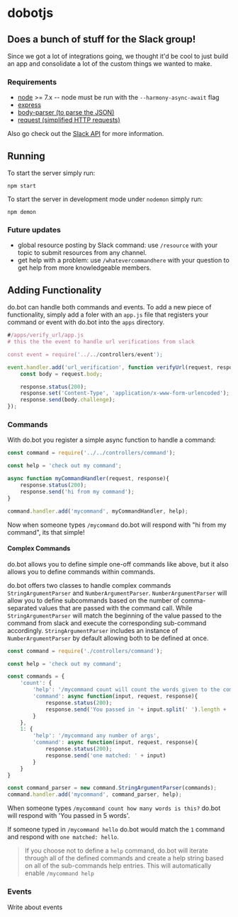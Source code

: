# dobotjs
## Does a bunch of stuff for the Slack group!

Since we got a lot of integrations going, we thought it'd be cool to just build an app and consolidate a lot of the custom things we wanted to make.

### Requirements
 - [node](http://nodejs.org) >= 7.x -- node must be run with the `--harmony-async-await` flag
 - [express](http://expressjs.com)
 - [body-parser (to parse the JSON)](https://github.com/expressjs/body-parser)
 - [request (simplified HTTP requests)](https://github.com/request/request)

Also go check out the [Slack API](http://api.slack.com) for more information.

## Running

To start the server simply run:

```
npm start
```

To start the server in development mode under `nodemon` simply run:

```
npm demon
```

### Future updates
 - global resource posting by Slack command: use `/resource` with your topic to submit resources from any channel.
 - get help with a problem: use `/whatevercommandhere` with your question to get help from more knowledgeable members.


## Adding Functionality

do.bot can handle both commands and events. To add a new piece of functionality, simply add a foler with an `app.js` file that registers your command or event with do.bot into the `apps` directory.

```javascript
#/apps/verify_url/app.js
# this the the event to handle url verifications from slack

const event = require('../../controllers/event');

event.handler.add('url_verification', function verifyUrl(request, response){
    const body = request.body;

    response.status(200);
    response.set('Content-Type', 'application/x-www-form-urlencoded');
    response.send(body.challenge);
});
```

### Commands

With do.bot you register a simple async function to handle a command:

```javascript
const command = require('../../controllers/command');

const help = 'check out my command';

async function myCommandHandler(request, response){
    response.status(200);
    response.send('hi from my command');
}

command.handler.add('mycommand', myCommandHandler, help);
```

Now when someone types `/mycommand` do.bot will respond with "hi from my command", its that simple!

#### Complex Commands

do.bot allows you to define simple one-off commands like above, but it also allows you to define commands within commands.

do.bot offers two classes to handle complex commands `StringArgumentParser` and `NumberArgumentParser`. `NumberArgumentParser` will allow you to define subcommands based on the number of comma-separated values that are passed with the command call. While `StringArgumentParser` will match the beginning of the value passed to the command from slack and execute the corresponding sub-command accordingly. `StringArgumentParser` includes an instance of `NumberArgumentParser` by default allowing both to be defined at once.

```javascript
const command = require('./controllers/command');

const help = 'check out my command';

const commands = {
    'count': {
        'help': '/mycommand count will count the words given to the command',
        'command': async function(input, request, response){
            response.status(200);
            response.send('You passed in '+ input.split(' ').length + ' words')
        }
    },
    1: {
        'help': '/mycommand any number of args',
        'command': async function(input, request, response){
            response.status(200);
            response.send('one matched: ' + input)
        }
    }
}

const command_parser = new command.StringArgumentParser(commands);
command.handler.add('mycommand', command_parser, help);
```

When someone types `/mycommand count how many words is this?` do.bot will respond with 'You passed in 5 words'.

If someone typed in `/mycommand hello` do.bot would match the `1` command and respond with `one matched: hello`.

> If you choose not to define a `help` command, do.bot will iterate through all of the defined commands and create a help string based on all of the sub-commands help entries. This will automatically enable `/mycommand help`


### Events

Write about events